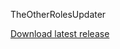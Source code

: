 TheOtherRolesUpdater

[Download latest release](https://github.com/besipopesi/TheOtherRolesUpdater/releases/download/v0.1.0/TheOtherRolesUpdater.zip)

